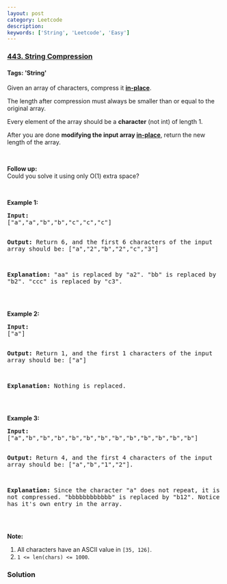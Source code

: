 ```yaml
---
layout: post
category: Leetcode
description: 
keywords: ['String', 'Leetcode', 'Easy']
---
```

### [443. String Compression](https://leetcode.com/problems/string-compression)

#### Tags: 'String'

<div class="content__u3I1 question-content__JfgR"><div><p>Given an array of characters, compress it <a href="https://en.wikipedia.org/wiki/In-place_algorithm" target="_blank"><b>in-place</b></a>.</p>
<p>The length after compression must always be smaller than or equal to the original array.</p>
<p>Every element of the array should be a <b>character</b> (not int) of length 1.</p>
<p>After you are done <b>modifying the input array <a href="https://en.wikipedia.org/wiki/In-place_algorithm" target="_blank">in-place</a></b>, return the new length of the array.</p>
 

<p><b>Follow up:</b><br/>
Could you solve it using only O(1) extra space?</p>
 

<p><b>Example 1:</b></p>
<pre><b>Input:</b>
["a","a","b","b","c","c","c"]

<b>Output:</b>
Return 6, and the first 6 characters of the input array should be: ["a","2","b","2","c","3"]

<b>Explanation:</b>
"aa" is replaced by "a2". "bb" is replaced by "b2". "ccc" is replaced by "c3".
</pre>
<p> </p>
<p><b>Example 2:</b></p>
<pre><b>Input:</b>
["a"]

<b>Output:</b>
Return 1, and the first 1 characters of the input array should be: ["a"]

<b>Explanation:</b>
Nothing is replaced.
</pre>
<p> </p>
<p><b>Example 3:</b></p>
<pre><b>Input:</b>
["a","b","b","b","b","b","b","b","b","b","b","b","b"]

<b>Output:</b>
Return 4, and the first 4 characters of the input array should be: ["a","b","1","2"].

<b>Explanation:</b>
Since the character "a" does not repeat, it is not compressed. "bbbbbbbbbbbb" is replaced by "b12".
Notice each digit has it's own entry in the array.
</pre>
<p> </p>
<p><b>Note:</b></p>
<ol>
<li>All characters have an ASCII value in <code>[35, 126]</code>.</li>
<li><code>1 &lt;= len(chars) &lt;= 1000</code>.</li>
</ol>
</div></div>

### Solution
